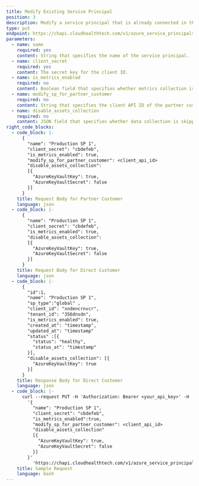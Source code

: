 ```yaml
---
title: Modify Existing Service Principal
position: 3
description: Modify a service principal that is already connected in the CloudHealth Platform. The `client_id`, `tenant_id` and `sp_type` parameters cannot be modified.
type: put
endpoint: https://chapi.cloudhealthtech.com/v1/azure_service_principals/:sp_id
parameters:
  - name: name
    required: yes
    content: String that specifies the name of the service principal.
  - name: client_secret
    required: yes
    content: The secret key for the client ID.
  - name: is_metrics_enabled
    required: no
    content: Boolean field that specifies whether metrics collection is enabled. Default value is `true`.
  - name: modify_sp_for_partner_customer
    required: no
    content: String that specifies the client API ID of the partner customer. Use this parameter only when modifying the service principal of a partner customer and partner in CloudHealth. For information on how to get this ID, see [How to Get Client API ID](#partner_how-to-get-client-api-id).
  - name: disable_assets_collection
    required: no
    content: JSON field that specifies whether data collection is skipped for specific assets. Enter `true` to disable asset collection for the specified asset. Default value for all assets is `false`.
right_code_blocks:
  - code_block: |-
      {
        "name": "Production SP 1",
        "client_secret": "cbdefeb",
        "is_metrics_enabled": true,
        "modify_sp_for_partner_customer": <client_api_id>
        "disable_assets_collection":            
        [{
          "AzureKeyVaultKey": true,
          "AzureKeyVaultSecret": false
        }]
      }
    title: Request Body for Partner Customer
    language: json
  - code_block: |-
      {
        "name": "Production SP 1",
        "client_secret": "cbdefeb",
        "is_metrics_enabled": true,
        "disable_assets_collection":             
        [{
          "AzureKeyVaultKey": true,
          "AzureKeyVaultSecret": false
        }]
      }
    title: Request Body for Direct Customer
    language: json
  - code_block: |-
      {
        "id":1,
        "name": "Production SP 1",
        "sp_type":"global" ,
        "client_id": "xndencrnvcr",
        "tenant_id": "356dnsdn",
        "is_metrics_enabled": true,
        "created_at": "timestamp",
        "updated_at": "timestamp"
        "status" :[{                                           
          "status": "healthy",
          "status_at": "timestamp"
        }],
        "disable_assets_collection": [{              
          "AzureKeyVaultKey": true
        }]
      }
    title: Response Body for Direct Customer
    language: json
  - code_block: |-
      curl --request PUT -H 'Authorization: Bearer <your_api_key>' -H 'Content-Type: application/json' -d
        '{
          "name": "Production SP 1",
          "client_secret": "cbdefeb",
          "is_metrics_enabled":true,
          "modify_sp_for_partner_customer": <client_api_id>
          "disable_assets_collection"             
          [{
            "AzureKeyVaultKey": true,
            "AzureKeyVaultSecret": false
          }]
        }'
          'https://chapi.cloudhealthtech.com/v1/azure_service_principals/<sp_id>'
    title: Sample Request
    language: bash
---
```

